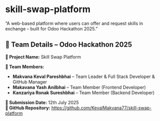 # skill-swap-platform
“A web-based platform where users can offer and request skills in exchange – built for Odoo Hackathon 2025.”

## 👥 Team Details – Odoo Hackathon 2025
 
**🔹 Project Name:** Skill Swap Platform

**🔹 Team Members:**

- **Makvana Keval Pareshbhai** – Team Leader & Full Stack Developer & GitHub Manager 
- **Makavana Yash Anilbhai** – Team Member (Frontend Developer)  
- **Kanzariya Ronak Sureshbhai** – Team Member (Backend Developer)

**🔹 Submission Date:** 12th July 2025  
**🔹 GitHub Repository:** https://github.com/KevalMakvana77/skill-swap-platform
